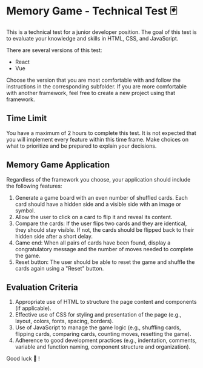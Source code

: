 # Memory Game - Technical Test :black_joker:

This is a technical test for a junior developer position. The goal of this test is to evaluate your knowledge and skills in HTML, CSS, and JavaScript.

There are several versions of this test:
- React
- Vue

Choose the version that you are most comfortable with and follow the instructions in the corresponding subfolder. If you are more comfortable with another framework, feel free to create a new project using that framework.

## Time Limit

You have a maximum of 2 hours to complete this test. It is not expected that you will implement every feature within this time frame. Make choices on what to prioritize and be prepared to explain your decisions.

## Memory Game Application

Regardless of the framework you choose, your application should include the following features:

1. Generate a game board with an even number of shuffled cards. Each card should have a hidden side and a visible side with an image or symbol.
2. Allow the user to click on a card to flip it and reveal its content.
3. Compare the cards: If the user flips two cards and they are identical, they should stay visible. If not, the cards should be flipped back to their hidden side after a short delay.
4. Game end: When all pairs of cards have been found, display a congratulatory message and the number of moves needed to complete the game.
5. Reset button: The user should be able to reset the game and shuffle the cards again using a "Reset" button.

## Evaluation Criteria

1. Appropriate use of HTML to structure the page content and components (if applicable).
2. Effective use of CSS for styling and presentation of the page (e.g., layout, colors, fonts, spacing, borders).
3. Use of JavaScript to manage the game logic (e.g., shuffling cards, flipping cards, comparing cards, counting moves, resetting the game).
4. Adherence to good development practices (e.g., indentation, comments, variable and function naming, component structure and organization).

Good luck 🥑 ! 
